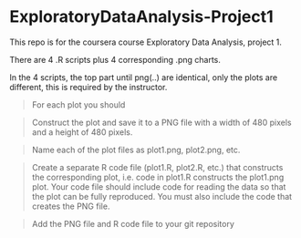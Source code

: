 # ExploratoryDataAnalysis-Project1

This repo is for the coursera course Exploratory Data Analysis, project 1.

There are 4 .R scripts plus 4 corresponding .png charts.

In the 4 scripts, the top part until png(..) are identical, only the plots are different, this is required by the instructor. 

>For each plot you should

>Construct the plot and save it to a PNG file with a width of 480 pixels and a height of 480 pixels.

>Name each of the plot files as plot1.png, plot2.png, etc.

>Create a separate R code file (plot1.R, plot2.R, etc.) that constructs the corresponding plot, i.e. code in plot1.R constructs the plot1.png plot. Your code file should include code for reading the data so that the plot can be fully reproduced. You must also include the code that creates the PNG file.

>Add the PNG file and R code file to your git repository
